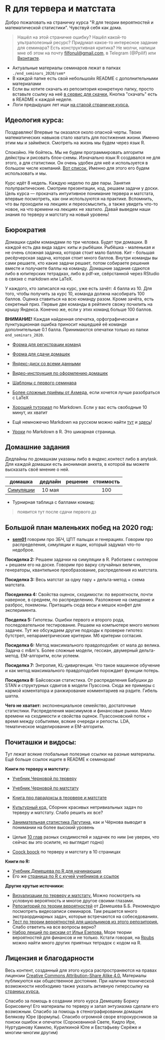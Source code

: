# R для тервера и матстата

Добро пожаловать на страничку курса "R для теории вероятностей и математической статистики". Чувствуй себя как дома.

> Нашёл на этой страничке ошибку? Нашёл какой-то ультраполезный ресурс? Придумал какое-то интересное задание для семинара? Есть конструктивная критика? Не молчи, напиши мне об этом на почту filfonul@gmail.com, в Telegram (@Ppilif) или [Вконтакте](https://vk.com/ppilif).

* Актуальные материалы семинаров лежат в папках `./end_seminars_2020/sem*`
* В каждой папке есть свой небольшойx README с дополнительными материалами
* Если вы хотите скачать из репозитория конкретную папку, просто вставьте ссылку на неё [в сервис для скачки.](https://minhaskamal.github.io/DownGit/#/home) Кнопка "скачать" есть в README к каждой неделе.
* Логи предыдущих лет ищи [на старой страничке курса.](https://fulyankin.github.io/r_probability/)

## Идеология курса:

Поздравляю! Впервые ты оказался около опасной черты. Твоих математических навыков стало хватать для постижения жизни. Именно этим мы и займёмся. Смотреть на жизнь мы будем через язык R.

Спокойно. Не бойтесь. Мы не будем программировать алгоритм дейкстры и рисовать блок-схемы. Изначально язык R создавался не для этого, а для статистики. Он очень удобен для неё и используется в большом числе компаний. [Вот список.](http://blog.revolutionanalytics.com/2014/05/companies-using-r-in-2014.html) Именно для этого его будем использовать и мы.

Курс идёт 8 недель. Каждую неделю по две пары. Занятия полупрактические. Смотрим презентации, код, решаем задачи у доски. Цель курса — прокачать интуитивное понимание тервера и матстата, впервые посмотреть, как они используются на практике. Вспомнить, что вы проходили на лекциях и переосмыслить, а также увидеть что-то новое, на что времени на лекциях не хватило. Давай выведем наши знания по терверу и матстату на новый уровень!

## Бюрократия

Домашки сдаём командами по три человка. Будет три домашки. В каждой есть два вида задач: киты и рыбёшки. Рыбёшка - маленькая и не очень сложная задачка, которая стоит мало баллов. Кит - большая рисёрчерская задача, которая стоит много баллов. Внутри команды вы сами решаете, кто какие задачи решает, потом собираете решения вместе и получаете баллы на команду. Домашние задания сдаются либо в юпитерских тетрадках, либо в pdf-ке, свёрстанной через RStudio в связке с markdown или LaTeX.
 
У каждого, кто записался на курс, уже есть зачёт: 4 балла из 10. Для того, чтобы получить за курс 10, команда должна насобирать 100 баллов. Оценка ставиться на всю команду разом. Кроме зачёта, есть секретный приз. Первые две команды в рейтинге свожу почилить на крышу Яндекса. Конечно же, если у этих команд больше 100 баллов.

__ВНИМАНИЕ!__ Каждая найденная опечатка, орфографическая и пунктуационная ошибка приносит нашедшей её команде дополнительные 0.1 балла. Принимаются опечатки только из папки `end_seminars_2020`.

* [Форма для регистрации команд](https://docs.google.com/forms/d/e/1FAIpQLSfW1e5wSWF42xlYxjE-XpXusxd7BMKROrdaiz2lPPio_OPsqw/viewform)
* [Форма для сдачи домашек](https://docs.google.com/forms/d/e/1FAIpQLSdfUl5-LbWXVOlNDrx6bjvuqcFvw_8c51uBgzW3_QuOnMfWYA/viewform)
* [Яндекс-диск со всеми данными](https://yadi.sk/d/IcRT058L5jXQJw)

* [Видео-инструкция по оформлению домашек](https://yadi.sk/i/Pxp_pByP6Em9-A)
* [Шаблоны с первого семинара](https://github.com/FUlyankin/r_probability/blob/master/r_hw_shablon.zip)
* [Более сложные приёмы от Ахмеда,](https://github.com/FUlyankin/LaTeX/blob/master/Logi_2019/sem_2/R_LaTeX.zip) если хочется лучше разобраться с LaTeX
* [Хороший туториал](http://www.markdowntutorial.com/) по Markdown. Если у вас есть свободные 10 минут, их хватит
* Ещё немножечко Markdown на русском можно найти [тут](http://opp.psy.msu.ru/help.php?file=markdown.html) и [здесь](http://opp.psy.msu.ru/help.php?file=advanced_markdown.html)!
* [Уроки](http://rmarkdown.rstudio.com/) по Markdown в R. Это шикарная страница.


## Домашние задания

Дедлайны по домашкам указаны либо в яндекс.контест либо в anytask. Для каждой домашки есть анонимная анкета, в которой вы можете высказать своё мнение о ней.

| домашка                         |    дедлайн       |    решение    |  стоимость |
|:-------------------------------:|:-----------------:|:-------------:|:----------:|
|   [Симуляции](https://github.com/FUlyankin/r_probability/blob/master/end_seminars_2020/HW/HW1.ipynb)             |  10 мая |               |    100      |


* Турнирная таблица с баллами команд:

> появится тут после сдачи первого дз


## Большой план маленьких побед на 2020 год:

- [__sem01__](./end_seminars_2020/sem01) говорим про ЗБЧ, ЦПТ пальцах и генерациях. Говорим про распределения, симуляции и ящик, который задумал что-то недоброе.

__Посиделка 2:__ Решаем задачки на симуляции в R. Работаем с киллером + решаем его на доске. Говорим про варку случайных величин, генераторы, квантильное преобразование, распределения из матстата.

__Посиделка 3:__ Весь матстат за одну пару + дельта-метод + схема матстата.

__Поседкелка 4:__ Свойства оценок, сходимости: по вероятности, почти наверное, в среднем, по распределению. Разложение на смещение и разброс, покемоны. Притащить сюда весы и мешок конфет для эксперимента.

__Посделка 5:__ Гипотезы. Ошибки первого и второго рода, последовательное тестирование. Решаем на компьютере много мелких задачек. Тут же обсуждаем другие подходы к проверке гипотез: бутстреп, непараметрические критерии. Мб критерии согласия.

__Посиделка 6:__ Метод максимального правдоподобия: от мала до велика. Задача с m&m's. Более сложные модели, гессиан, двумерный дельта-метод. EM-алгоритм, если успеем.

__Посиделка 7:__ Энтропия, KL-дивиргенция. Что такое машинное обучение и как метод максимального правдоподобия порождает функции потерь.

__Посиделка 8:__ Байсовская статистика. От распределения Бабушки до STAN и структурных сдвигов в модели Пуассона. Сюда же примеры с кармой коментатора и ранжирование комментариев на рэдите.  Гибель шатла.

__Чего не хватает:__ экспоненциальное семейство, достаточные статистики. Распределения максимумов и финансовые рынки. Мало времени на сходимости и свойства оценок. Пуассоновский поток + время между событиями, всякие очереди и репосты. LDA, тематическое моделирование и EM-алгоритм.


## Почиташки и видосы:

Тут лежат всякие глобальные полезные ссылки на разные материалы. Ещё больше ссылок ищите в README к семинарам!

__Книги по терверу и матстату:__

* [Учебник Черновой по терверу](https://github.com/FUlyankin/r_probability/raw/master/books/Хороший%20учебник%20по%20терверу.pdf)
* [Учебник Черновой по матстату](https://github.com/FUlyankin/r_probability/raw/master/books/Хороший%20учебник%20по%20матстату.pdf)
* [Книга про парадоксы в теорвере и матстате ](https://github.com/FUlyankin/r_probability/raw/master/books/Sekej%20G.%20_Paradoksy%20v%20teorii%20verojatnostej_.pdf)
* [Культурный код.](https://github.com/bdemeshev/probability_dna) Сборник красивых нетривиальных задач по терверу и матстату. Слабо решить их все?
* [Занимательная статистика Лагутина,](https://yadi.sk/i/UuWhEn_L4X_Rwg) как и Чёрнова выводит в понимании на более высокий уровень
* Целые [10 глав](http://personal.psu.edu/drh20/asymp/fall2006/lectures/) разных сходимостей и задачек по ним (не уверен, что сейчас вы это осилите, но выглядит годно)

* [Coock boock](http://statistics.zone/) по терверу и матстату в 10 страницах

__Книги по R:__

* [Учебник Демешева по R для начинающих](https://github.com/bdemeshev/r_manual_book)
* Его же [страница по R с кучей учебников и ссылок](https://github.com/bdemeshev/em301/wiki/R)

__Другие крутые источники:__

* [Визуализации по терверу и матстату.](http://students.brown.edu/seeing-theory/) Можно посмотреть на условную вероятность и многое другое своими глазами.
* [Репозиторий по теории вероятностей](http://bdemeshev.github.io/pr201/) от Демешева Б.Б. Рекомендую посмотреть видеозаписи семинаров. Там решается много экстраординарных задач, которые встречаются на собеседованиях.
* [Тест по теории вероятностей для школьников из этого репозитория.](https://github.com/FUlyankin/r_probability/blob/master/books/intro_test.pdf) Слабо ответить на все вопросы верно?
* [Набор лекций по рискам от Ильи Езепова.](hhttps://rpubs.com/iezepov) Море теории вероятностей для финансов и не только. Кстати говорая, на [Rpubs](https://rpubs.com/) можно найти много других приятных тетрадок с кодом на R.


## Лицензия и благодарности

Весь контент, созданный для этого курса распространяются на правах лицензии [Creative Commons Attribution-Share Alike 4.0.](https://creativecommons.org/licenses/by-sa/4.0/deed.ru) Материалы публикуются как общественное достояние. При наличии технической возможности необходимо также указать активную гиперссылку на [страницу курса.](https://fulyankin.github.io/R_probability/)

Спасибо за помощь в создании этого курса Демешеву Борису Борисовичу! Его материалы по терверу и запал энтузиазма сделали его возможным. Спасибо за помощь в стенографировании домашек Белякову Юре (формулы). Спасибо огромной своре второкурсников за поиски ошибок и опечаток (Сороковниной Свете, Кидло Ире, Нуртудинову Камилю, Курилкиной Юле и Евстафьеву Серёже и многим-многим другим)


<br>

<br>
